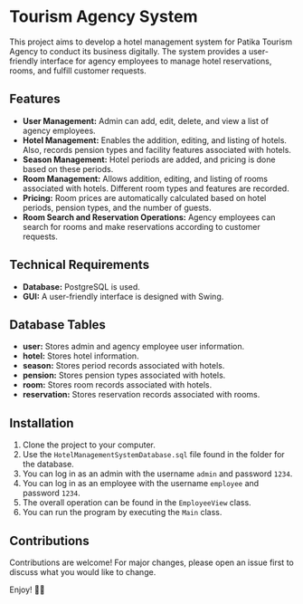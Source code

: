 # Tourism Agency System

This project aims to develop a hotel management system for Patika Tourism Agency to conduct its business digitally. The system provides a user-friendly interface for agency employees to manage hotel reservations, rooms, and fulfill customer requests.
## Features
- **User Management:** Admin can add, edit, delete, and view a list of agency employees.
- **Hotel Management:** Enables the addition, editing, and listing of hotels. Also, records pension types and facility features associated with hotels.
- **Season Management:** Hotel periods are added, and pricing is done based on these periods.
- **Room Management:** Allows addition, editing, and listing of rooms associated with hotels. Different room types and features are recorded.
- **Pricing:** Room prices are automatically calculated based on hotel periods, pension types, and the number of guests.
- **Room Search and Reservation Operations:** Agency employees can search for rooms and make reservations according to customer requests.

## Technical Requirements
- **Database:** PostgreSQL is used.
- **GUI:** A user-friendly interface is designed with Swing.

## Database Tables
- **user:** Stores admin and agency employee user information.
- **hotel:** Stores hotel information.
- **season:** Stores period records associated with hotels.
- **pension:** Stores pension types associated with hotels.
- **room:** Stores room records associated with hotels.
- **reservation:** Stores reservation records associated with rooms.

## Installation
1. Clone the project to your computer.
2. Use the `HotelManagementSystemDatabase.sql` file found in the folder for the database.
3. You can log in as an admin with the username `admin` and password `1234`.
4. You can log in as an employee with the username `employee` and password `1234`.
5. The overall operation can be found in the `EmployeeView` class.
6. You can run the program by executing the `Main` class.


## Contributions
Contributions are welcome! For major changes, please open an issue first to discuss what you would like to change.

Enjoy! 👋🏼 






